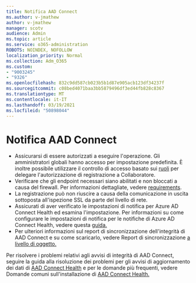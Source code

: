 ```yaml
---
title: Notifica AAD Connect
ms.author: v-jmathew
author: v-jmathew
manager: scotv
audience: Admin
ms.topic: article
ms.service: o365-administration
ROBOTS: NOINDEX, NOFOLLOW
localization_priority: Normal
ms.collection: Adm_O365
ms.custom:
- "9003245"
- "9326"
ms.openlocfilehash: 832c9dd587cb023b5b1d87e905acb123df34237f
ms.sourcegitcommit: c08bed4071baa3bb5879496df3ed44fb828c8367
ms.translationtype: MT
ms.contentlocale: it-IT
ms.lasthandoff: 03/19/2021
ms.locfileid: "50898044"
---
```

# <a name="notification-aad-connect"></a>Notifica AAD Connect

- Assicurarsi di essere autorizzati a eseguire l'operazione. Gli amministratori globali hanno accesso per impostazione predefinita. È inoltre possibile utilizzare il controllo di accesso basato sui [ruoli](https://docs.microsoft.com/azure/active-directory/connect-health/active-directory-aadconnect-health-operations) per delegare l'autorizzazione di registrazione a Collaboratore.
- Verificare che gli endpoint necessari siano abilitati e non bloccati a causa del firewall. Per informazioni dettagliate, vedere [requirements](https://docs.microsoft.com/azure/active-directory/hybrid/how-to-connect-health-agent-install).
- La registrazione può non riuscire a causa della comunicazione in uscita sottoposta all'ispezione SSL da parte del livello di rete.
- Assicurati di aver verificato le impostazioni di notifica per Azure AD Connect Health ed esamina l'impostazione. Per informazioni su come configurare le impostazioni di notifica per le notifiche di Azure AD Connect Health, vedere questa [guida.](https://docs.microsoft.com/azure/active-directory/hybrid/how-to-connect-health-operations)
- Per ulteriori informazioni sul report di sincronizzazione dell'integrità di AAD Connect e su come scaricarlo, vedere Report di sincronizzazione [a livello di oggetto.](https://docs.microsoft.com/azure/active-directory/hybrid/how-to-connect-health-sync)

Per risolvere i problemi relativi agli avvisi di integrità di AAD Connect, seguire la guida alla risoluzione dei problemi per gli avvisi di aggiornamento dei dati di [AAD Connect Health](https://docs.microsoft.com/azure/active-directory/hybrid/how-to-connect-health-data-freshness) e per le domande più frequenti, vedere Domande comuni sull'installazione di [AAD Connect Health.](https://docs.microsoft.com/azure/active-directory/hybrid/reference-connect-health-faq)
